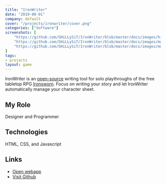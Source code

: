 ```yaml
---
title: "IronWriter"
date: "2019-08-01"
company: default
cover: "/projects/ironwriter/cover.png"
categories: ["Software"]
screenshots: [
    "https://github.com/SHiLLySiT/IronWriter/blob/master/docs/images/history.gif?raw=true",
    "https://github.com/SHiLLySiT/IronWriter/blob/master/docs/images/markup.gif?raw=true",
    "https://github.com/SHiLLySiT/IronWriter/blob/master/docs/images/mode-toggle.gif?raw=true",
]
tags:
- projects
layout: game
---
```


IronWriter is an [open-source](https://github.com/SHiLLySiT/IronWriter) writing tool for solo playthroughs of the free tabletop RPG [Ironsworn](https://ironswornrpg.com). Focus on writing your story and let IronWriter automatically manage your character sheet.

## My Role
Designer and Programmer

## Technologies
HTML, CSS, and Javascript

## Links
* [Open webapp](https://alexlarioza.com/IronWriter)
* [Visit Github](https://github.com/SHiLLySiT/IronWriter)